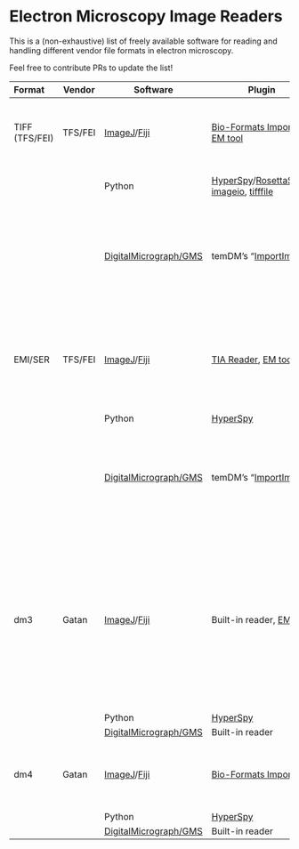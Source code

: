 # Electron Microscopy Image Readers

This is a (non-exhaustive) list of freely available software for reading and handling different vendor file formats in electron microscopy.

Feel free to contribute PRs to update the list!

| Format             | Vendor  | Software                                                                                             | Plugin                                                                                                                                                                                                                                                                     | Comments                                                                                                                                                                                                                     |
|:------------------ | ------- | ---------------------------------------------------------------------------------------------------- | -------------------------------------------------------------------------------------------------------------------------------------------------------------------------------------------------------------------------------------------------------------------------- | ----------------------------------------------------------------------------------------------------------------------------------------------------------------------------------------------------------------------------:|
| TIFF<br/>(TFS/FEI) | TFS/FEI | [ImageJ](https://imagej.nih.gov/ij/download.html)/[Fiji](https://fiji.sc/)                           | [Bio-Formats Importer](https://docs.openmicroscopy.org/bio-formats/5.8.2/users/imagej/installing.html), [EM tool](https://imagej.net/plugins/imbalence)                                                                                                                    | Start *Bio-Formats Importer* from the plugin menu.                                                                                                                                                                           |
|                    |         | Python                                                                                               | [HyperSpy](http://hyperspy.org/hyperspy-doc/current/user_guide/io.html)/[RosettaSciIO](https://hyperspy.org/rosettasciio/supported_formats/tiff.html), [imageio](https://imageio.readthedocs.io/en/v2.9.0/format_fei.html), [tifffile](https://pypi.org/project/tifffile/) | tifffile examples: [1](https://stackoverflow.com/questions/54526139/extracting-scale-bar-from-tif-image-metadata-using-pil-tifftags),[2](https://stackoverflow.com/questions/72076758/adding-custom-extratags-with-tifffile) |
|                    |         | [DigitalMicrograph/GMS](https://www.gatan.com/products/tem-analysis/gatan-microscopy-suite-software) | temDM’s “[ImportImage](https://temdm.com/open-source/)”                                                                                                                                                                                                                    | temDM: Push CTRL while starting the plugin will batch import all images in the folder.                                                                                                                                       |
| EMI/SER            | TFS/FEI | [ImageJ](https://imagej.nih.gov/ij/download.html)/[Fiji](https://fiji.sc/)                           | [TIA Reader](https://imagej.nih.gov/ij/plugins/tia-reader.html), [EM tool](https://imagej.net/plugins/imbalence)                                                                                                                                                           | EM tool: Use "TEM .ser .dm3 folder export" to batch convert to scaled TIFF.                                                                                                                                                  |
|                    |         | Python                                                                                               | [HyperSpy](http://hyperspy.org/hyperspy-doc/current/user_guide/io.html)                                                                                                                                                                                                    |                                                                                                                                                                                                                              |
|                    |         | [DigitalMicrograph/GMS](https://www.gatan.com/products/tem-analysis/gatan-microscopy-suite-software) | temDM’s “[ImportImage](https://temdm.com/open-source/)”                                                                                                                                                                                                                    | temDM: Push CTRL while starting the plugin will batch import all images in the folder.                                                                                                                                       |
| dm3                | Gatan   | [ImageJ](https://imagej.nih.gov/ij/download.html)/[Fiji](https://fiji.sc/)                           | Built-in reader, [EM tool](https://imagej.net/plugins/imbalence)                                                                                                                                                                                                           | Built-in reader: No metadata other than image scale (confirm?).<br/>EM tool: Use "TEM .ser .dm3 folder export" to batch convert to scaled TIFF.                                                                              |
|                    |         | Python                                                                                               | [HyperSpy](http://hyperspy.org/hyperspy-doc/current/user_guide/io.html)                                                                                                                                                                                                    |                                                                                                                                                                                                                              |
|                    |         | [DigitalMicrograph/GMS](https://www.gatan.com/products/tem-analysis/gatan-microscopy-suite-software) | Built-in reader                                                                                                                                                                                                                                                            |                                                                                                                                                                                                                              |
| dm4                | Gatan   | [ImageJ](https://imagej.nih.gov/ij/download.html)/[Fiji](https://fiji.sc/)                           | [Bio-Formats Importer](https://docs.openmicroscopy.org/bio-formats/5.8.2/users/imagej/installing.html)                                                                                                                                                                     | Start *Bio-Formats Importer* from the plugin menu.                                                                                                                                                                           |
|                    |         | Python                                                                                               | [HyperSpy](http://hyperspy.org/hyperspy-doc/current/user_guide/io.html)                                                                                                                                                                                                    |                                                                                                                                                                                                                              |
|                    |         | [DigitalMicrograph/GMS](https://www.gatan.com/products/tem-analysis/gatan-microscopy-suite-software) | Built-in reader                                                                                                                                                                                                                                                            |                                                                                                                                                                                                                              |

